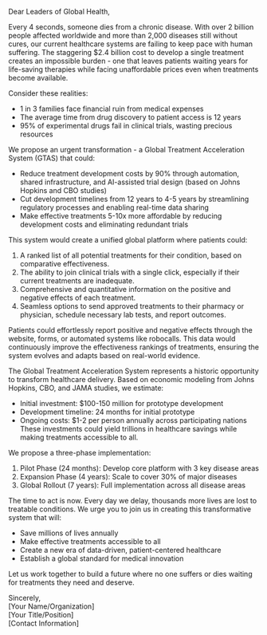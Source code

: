Dear Leaders of Global Health,

Every 4 seconds, someone dies from a chronic disease. With over 2 billion people affected worldwide and more than 2,000 diseases still without cures, our current healthcare systems are failing to keep pace with human suffering. The staggering $2.4 billion cost to develop a single treatment creates an impossible burden - one that leaves patients waiting years for life-saving therapies while facing unaffordable prices even when treatments become available.

Consider these realities:
- 1 in 3 families face financial ruin from medical expenses
- The average time from drug discovery to patient access is 12 years
- 95% of experimental drugs fail in clinical trials, wasting precious resources

We propose an urgent transformation - a Global Treatment Acceleration System (GTAS) that could:
- Reduce treatment development costs by 90% through automation, shared infrastructure, and AI-assisted trial design (based on Johns Hopkins and CBO studies)
- Cut development timelines from 12 years to 4-5 years by streamlining regulatory processes and enabling real-time data sharing
- Make effective treatments 5-10x more affordable by reducing development costs and eliminating redundant trials

This system would create a unified global platform where patients could:

1. A ranked list of all potential treatments for their condition, based on comparative effectiveness.
2. The ability to join clinical trials with a single click, especially if their current treatments are inadequate.
3. Comprehensive and quantitative information on the positive and negative effects of each treatment.
4. Seamless options to send approved treatments to their pharmacy or physician, schedule necessary lab tests, and report outcomes.

Patients could effortlessly report positive and negative effects through the website, forms, or automated systems like robocalls. This data would continuously improve the effectiveness rankings of treatments, ensuring the system evolves and adapts based on real-world evidence.

The Global Treatment Acceleration System represents a historic opportunity to transform healthcare delivery. Based on economic modeling from Johns Hopkins, CBO, and JAMA studies, we estimate:
- Initial investment: $100-150 million for prototype development
- Development timeline: 24 months for initial prototype
- Ongoing costs: $1-2 per person annually across participating nations
These investments could yield trillions in healthcare savings while making treatments accessible to all.

We propose a three-phase implementation:
1. Pilot Phase (24 months): Develop core platform with 3 key disease areas
2. Expansion Phase (4 years): Scale to cover 30% of major diseases
3. Global Rollout (7 years): Full implementation across all disease areas

The time to act is now. Every day we delay, thousands more lives are lost to treatable conditions. We urge you to join us in creating this transformative system that will:
- Save millions of lives annually
- Make effective treatments accessible to all
- Create a new era of data-driven, patient-centered healthcare
- Establish a global standard for medical innovation

Let us work together to build a future where no one suffers or dies waiting for treatments they need and deserve.

Sincerely,  
[Your Name/Organization]  
[Your Title/Position]  
[Contact Information]
